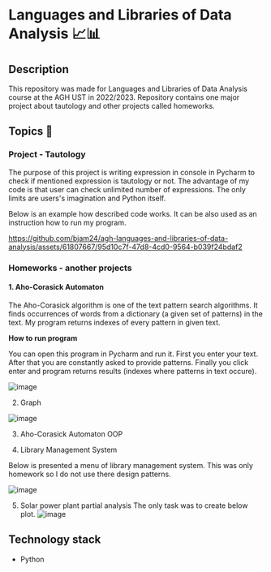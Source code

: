 # Languages and Libraries of Data Analysis 📈📊
## Description
This repository was made for Languages and Libraries of Data Analysis course at the AGH UST in 2022/2023. Repository contains one major project about tautology
and other projects called homeworks.

## Topics 📝
### Project - Tautology
The purpose of this project is writing expression in console in Pycharm to check if mentioned expression is tautology or not. The advantage of my code is that
user can check unlimited number of expressions. The only limits are users's imagination and Python itself.

Below is an example how described code works. It can be also used as an instruction how to run my program.

https://github.com/bjam24/agh-languages-and-libraries-of-data-analysis/assets/61807667/95d10c7f-47d8-4cd0-9564-b039f24bdaf2

### Homeworks - another projects
#### 1. Aho-Corasick Automaton

The Aho-Corasick algorithm is one of the text pattern search algorithms. It finds occurrences of words from a dictionary (a given set of patterns) in the text.
My program returns indexes of every pattern in given text. 

**How to run program**

You can open this program in Pycharm and run it. First you enter your text. After that you are constantly asked to provide patterns. Finally you click enter and program
returns results (indexes where patterns in text occure).

![image](https://github.com/bjam24/agh-languages-and-libraries-of-data-analysis/assets/61807667/05d172e0-0776-4cb9-9811-2eb98e5435c2)

2. Graph

![image](https://github.com/bjam24/agh-languages-and-libraries-of-data-analysis/assets/61807667/ace55bf5-0d3d-4693-9b18-ab4491381a96)

3. Aho-Corasick Automaton OOP

4. Library Management System

Below is presented a menu of library management system. This was only homework so I do not use there design patterns.

![image](https://github.com/bjam24/agh-languages-and-libraries-of-data-analysis/assets/61807667/443e1b4b-7137-4910-be4b-38ca69219c7d)

5. Solar power plant partial analysis
The only task was to create below plot.
![image](https://github.com/bjam24/agh-languages-and-libraries-of-data-analysis/assets/61807667/b1f22869-8c28-40bf-b439-39dec8790719)


## Technology stack
- Python
